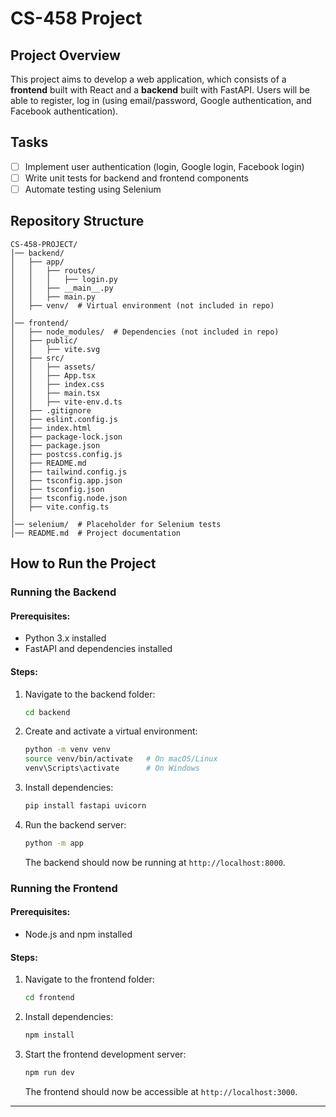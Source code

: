 # CS-458 Project

## Project Overview
This project aims to develop a web application, which consists of a **frontend** built with React and a **backend** built with FastAPI. Users will be able to register, log in (using email/password, Google authentication, and Facebook authentication).

## Tasks
- [ ] Implement user authentication (login, Google login, Facebook login)
- [ ] Write unit tests for backend and frontend components
- [ ] Automate testing using Selenium

## Repository Structure
```
CS-458-PROJECT/
│── backend/
│   ├── app/
│   │   ├── routes/
│   │   │   ├── login.py
│   │   ├── __main__.py
│   │   ├── main.py
│   ├── venv/  # Virtual environment (not included in repo)
│
│── frontend/
│   ├── node_modules/  # Dependencies (not included in repo)
│   ├── public/
│   │   ├── vite.svg
│   ├── src/
│   │   ├── assets/
│   │   ├── App.tsx
│   │   ├── index.css
│   │   ├── main.tsx
│   │   ├── vite-env.d.ts
│   ├── .gitignore
│   ├── eslint.config.js
│   ├── index.html
│   ├── package-lock.json
│   ├── package.json
│   ├── postcss.config.js
│   ├── README.md
│   ├── tailwind.config.js
│   ├── tsconfig.app.json
│   ├── tsconfig.json
│   ├── tsconfig.node.json
│   ├── vite.config.ts
│
│── selenium/  # Placeholder for Selenium tests
│── README.md  # Project documentation
```

## How to Run the Project

### Running the Backend
#### Prerequisites:
- Python 3.x installed
- FastAPI and dependencies installed

#### Steps:
1. Navigate to the backend folder:
   ```sh
   cd backend
   ```
2. Create and activate a virtual environment:
   ```sh
   python -m venv venv
   source venv/bin/activate   # On macOS/Linux
   venv\Scripts\activate      # On Windows
   ```
3. Install dependencies:
   ```sh
   pip install fastapi uvicorn
   ```
4. Run the backend server:
   ```sh
   python -m app
   ```
   The backend should now be running at `http://localhost:8000`.

### Running the Frontend
#### Prerequisites:
- Node.js and npm installed

#### Steps:
1. Navigate to the frontend folder:
   ```sh
   cd frontend
   ```
2. Install dependencies:
   ```sh
   npm install
   ```
3. Start the frontend development server:
   ```sh
   npm run dev
   ```
   The frontend should now be accessible at `http://localhost:3000`.

---


